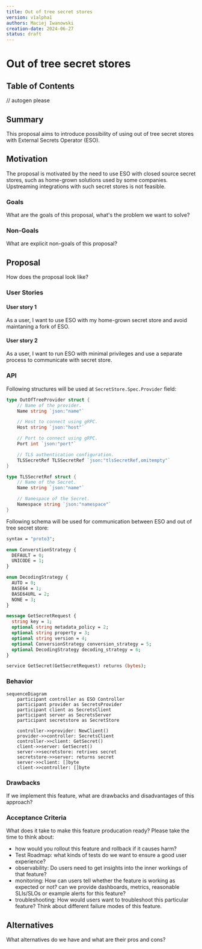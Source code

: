 ```yaml
---
title: Out of tree secret stores
version: v1alpha1
authors: Maciej Iwanowski
creation-date: 2024-06-27
status: draft
---
```

# Out of tree secret stores

## Table of Contents

<!-- toc -->
// autogen please
<!-- /toc -->


## Summary
This proposal aims to introduce possibility of using out of tree secret stores with External Secrets Operator (ESO).

## Motivation
The proposal is motivated by the need to use ESO with closed source secret stores, such as home-grown solutions used by
some companies. Upstreaming integrations with such secret stores is not feasible.

### Goals
What are the goals of this proposal, what's the problem we want to solve?

### Non-Goals
What are explicit non-goals of this proposal?

## Proposal
How does the proposal look like?

### User Stories
#### User story 1
As a user, I want to use ESO with my home-grown secret store and avoid maintaning a fork of ESO.

#### User story 2
As a user, I want to run ESO with minimal privileges and use a separate process to communicate with secret store.

### API
Following structures will be used at `SecretStore.Spec.Provider` field:

```go
type OutOfTreeProvider struct {
    // Name of the provider.
    Name string `json:"name"`

    // Host to connect using gRPC.
    Host string `json:"host"`

    // Port to connect using gRPC.
    Port int `json:"port"`

    // TLS authentication configuration.
    TLSSecretRef TLSSecretRef `json:"tlsSecretRef,omitempty"`
}

type TLSSecretRef struct {
    // Name of the Secret.
    Name string `json:"name"`

    // Namespace of the Secret.
    Namespace string `json:"namespace"`
}
```
Following schema will be used for communication between ESO and out of tree secret store:

```protobuf
syntax = "proto3";

enum ConverstionStrategy {
  DEFAULT = 0;
  UNICODE = 1;
}

enum DecodingStrategy {
  AUTO = 0;
  BASE64 = 1;
  BASE64URL = 2;
  NONE = 3;
}

message GetSecretRequest {
  string key = 1;
  optional string metadata_policy = 2;
  optional string property = 3;
  optional string version = 4;
  optional ConversionStrategy conversion_strategy = 5;
  optional DecodingStrategy decoding_strategy = 6;
}

service GetSecret(GetSecretRequest) returns (bytes);
```

### Behavior
```mermaid
sequenceDiagram
    participant controller as ESO Controller
    participant provider as SecretsProvider
    participant client as SecretsClient
    participant server as SecretsServer
    participant secretstore as SecretStore

    controller->>provider: NewClient()
    provider->>controller: SecretsClient
    controller->>client: GetSecret()
    client->>server: GetSecret()
    server->>secretstore: retrives secret
    secretstore->>server: returns secret
    server->>client: []byte
    client->>controller: []byte
```

### Drawbacks
If we implement this feature, what are drawbacks and disadvantages of this approach?

### Acceptance Criteria
What does it take to make this feature producation ready? Please take the time to think about:
* how would you rollout this feature and rollback if it causes harm?
* Test Roadmap: what kinds of tests do we want to ensure a good user experience?
* observability: Do users need to get insights into the inner workings of that feature?
* monitoring: How can users tell whether the feature is working as expected or not?
              can we provide dashboards, metrics, reasonable SLIs/SLOs
              or example alerts for this feature?
* troubleshooting: How would users want to troubleshoot this particular feature?
                   Think about different failure modes of this feature.

## Alternatives
What alternatives do we have and what are their pros and cons?


